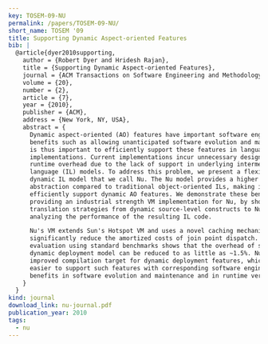 ```yaml
---
key: TOSEM-09-NU
permalink: /papers/TOSEM-09-NU/
short_name: TOSEM '09
title: Supporting Dynamic Aspect-oriented Features
bib: |
  @article{dyer2010supporting,
    author = {Robert Dyer and Hridesh Rajan},
    title = {Supporting Dynamic Aspect-oriented Features},
    journal = {ACM Transactions on Software Engineering and Methodology (TOSEM)},
    volume = {20},
    number = {2},
    article = {7},
    year = {2010},
    publisher = {ACM},
    address = {New York, NY, USA},
    abstract = {
      Dynamic aspect-oriented (AO) features have important software engineering
      benefits such as allowing unanticipated software evolution and maintenance. It
      is thus important to efficiently support these features in language
      implementations. Current implementations incur unnecessary design-time and
      runtime overhead due to the lack of support in underlying intermediate
      language (IL) models. To address this problem, we present a flexible and
      dynamic IL model that we call Nu. The Nu model provides a higher level of
      abstraction compared to traditional object-oriented ILs, making it easier to
      efficiently support dynamic AO features. We demonstrate these benefits by
      providing an industrial strength VM implementation for Nu, by showing
      translation strategies from dynamic source-level constructs to Nu, and by
      analyzing the performance of the resulting IL code.

      Nu's VM extends Sun's Hotspot VM and uses a novel caching mechanism to
      significantly reduce the amortized costs of join point dispatch. Our
      evaluation using standard benchmarks shows that the overhead of supporting a
      dynamic deployment model can be reduced to as little as ~1.5%. Nu provides an
      improved compilation target for dynamic deployment features, which makes it
      easier to support such features with corresponding software engineering
      benefits in software evolution and maintenance and in runtime verification.
    }
  }
kind: journal
download_link: nu-journal.pdf
publication_year: 2010
tags:
  - nu
---
```

